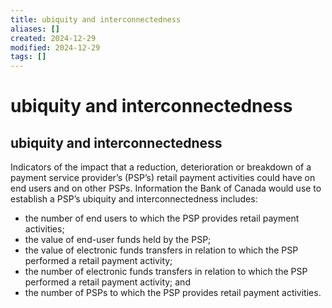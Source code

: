 ```yaml
---
title: ubiquity and interconnectedness
aliases: []
created: 2024-12-29
modified: 2024-12-29
tags: []
---
```

# ubiquity and interconnectedness
## ubiquity and interconnectedness

Indicators of the impact that a reduction, deterioration or breakdown of a payment service provider’s (PSP’s) retail payment activities could have on end users and on other PSPs. Information the Bank of Canada would use to establish a PSP’s ubiquity and interconnectedness includes:

- the number of end users to which the PSP provides retail payment activities;
- the value of end-user funds held by the PSP;
- the value of electronic funds transfers in relation to which the PSP performed a retail payment activity;
- the number of electronic funds transfers in relation to which the PSP performed a retail payment activity; and
- the number of PSPs to which the PSP provides retail payment activities.
